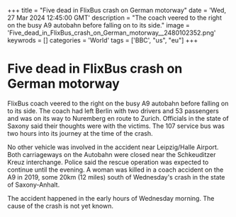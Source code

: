 +++
title = "Five dead in FlixBus crash on German motorway"
date = 'Wed, 27 Mar 2024 12:45:00 GMT'
description = "The coach veered to the right on the busy A9 autobahn before falling on to its side."
image = 'Five_dead_in_FlixBus_crash_on_German_motorway__2480102352.png'
keywrods =  []
categories = 'World'
tags = ['BBC', "us", "eu"]
+++

# Five dead in FlixBus crash on German motorway

FlixBus coach veered to the right on the busy A9 autobahn before falling on to its side.
The coach had left Berlin with two drivers and 53 passengers and was on its way to Nuremberg en route to Zurich.
Officials in the state of Saxony said their thoughts were with the victims.
The 107 service bus was two hours into its journey at the time of the crash.

No other vehicle was involved in the accident near Leipzig/Halle Airport.
Both carriageways on the Autobahn were closed near the Schkeuditzer Kreuz interchange.
Police said the rescue operation was expected to continue until the evening.
A woman was killed in a coach accident on the A9 in 2019, some 20km (12 miles) south of Wednesday<bb>'s crash in the state of Saxony-Anhalt.

The accident happened in the early hours of Wednesday morning.
The cause of the crash is not yet known.


